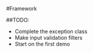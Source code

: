 #Framework


##TODO: 
* Complete the exception class
* Make input validation filters
* Start on the first demo
